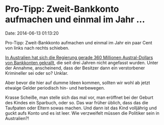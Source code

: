 Pro-Tipp: Zweit-Bankkonto aufmachen und einmal im Jahr \...
===========================================================

Date: 2014-06-13 01:13:20

Pro-Tipp: Zweit-Bankkonto aufmachen und einmal im Jahr ein paar Cent von
links nach rechts schieben.

[In Australien hat sich die Regierung gerade 360 Millionen
Austral-Dollars von Bankkonten
gekrallt](http://moneysaverhq.heraldsun.com.au/news/government-grabs-360-million-from-idle-household-bank-accounts/story-fnkrnsiy-1226950657835),
die seit drei Jahren nicht angefasst wurden. Unter der Annahme,
anscheinend, dass der Besitzer dann ein verstorbener Krimineller sei
oder so? Unklar.

Aber bevor die hier auf dumme Ideen kommen, sollten wir wohl ab jetzt
etwaige Gelder periodisch hin- und herbewegen.

Krasse Scheiße, man stelle sich das mal vor, man eröffnet bei der Geburt
des Kindes ein Sparbuch, oder so. Das war früher üblich, dass das die
Taufpaten oder Eltern sowas machen. Und dann ist das Kind volljährig und
guckt aufs Konto und es ist leer. Wie verzweifelt müssen die Politiker
sein in Australien?!
